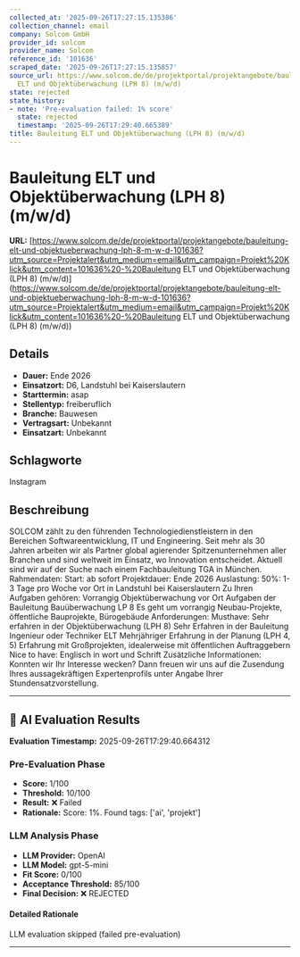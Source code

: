 ```yaml
---
collected_at: '2025-09-26T17:27:15.135386'
collection_channel: email
company: Solcom GmbH
provider_id: solcom
provider_name: Solcom
reference_id: '101636'
scraped_date: '2025-09-26T17:27:15.135857'
source_url: https://www.solcom.de/de/projektportal/projektangebote/bauleitung-elt-und-objektueberwachung-lph-8-m-w-d-101636?utm_source=Projektalert&utm_medium=email&utm_campaign=Projekt%20Klick&utm_content=101636%20-%20Bauleitung
  ELT und Objektüberwachung (LPH 8) (m/w/d)
state: rejected
state_history:
- note: 'Pre-evaluation failed: 1% score'
  state: rejected
  timestamp: '2025-09-26T17:29:40.665389'
title: Bauleitung ELT und Objektüberwachung (LPH 8) (m/w/d)
---
```




# Bauleitung ELT und Objektüberwachung (LPH 8) (m/w/d)
**URL:** [https://www.solcom.de/de/projektportal/projektangebote/bauleitung-elt-und-objektueberwachung-lph-8-m-w-d-101636?utm_source=Projektalert&utm_medium=email&utm_campaign=Projekt%20Klick&utm_content=101636%20-%20Bauleitung ELT und Objektüberwachung (LPH 8) (m/w/d)](https://www.solcom.de/de/projektportal/projektangebote/bauleitung-elt-und-objektueberwachung-lph-8-m-w-d-101636?utm_source=Projektalert&utm_medium=email&utm_campaign=Projekt%20Klick&utm_content=101636%20-%20Bauleitung ELT und Objektüberwachung (LPH 8) (m/w/d))
## Details
- **Dauer:** Ende 2026
- **Einsatzort:** D6, Landstuhl bei Kaiserslautern
- **Starttermin:** asap
- **Stellentyp:** freiberuflich
- **Branche:** Bauwesen
- **Vertragsart:** Unbekannt
- **Einsatzart:** Unbekannt

## Schlagworte
Instagram

## Beschreibung
SOLCOM zählt zu den führenden Technologiedienstleistern in den Bereichen Softwareentwicklung, IT und Engineering. Seit mehr als 30 Jahren arbeiten wir als Partner global agierender Spitzenunternehmen aller Branchen und sind weltweit im Einsatz, wo Innovation entscheidet.
Aktuell sind wir auf der Suche nach einem Fachbauleitung TGA in München.
Rahmendaten:
Start: ab sofort
Projektdauer: Ende 2026
Auslastung: 50%: 1-3 Tage pro Woche vor Ort in Landstuhl bei Kaiserslautern
Zu Ihren Aufgaben gehören:
Vorrangig Objektüberwachung vor Ort
Aufgaben der Bauleitung
Bauüberwachung LP 8
Es geht um vorrangig Neubau-Projekte, öffentliche Bauprojekte, Bürogebäude
Anforderungen:
Musthave:
Sehr erfahren in der Objektüberwachung (LPH 8)
Sehr Erfahren in der Bauleitung
Ingenieur oder Techniker ELT
Mehrjähriger Erfahrung in der Planung (LPH 4, 5)
Erfahrung mit Großprojekten, idealerweise mit öffentlichen Auftraggebern
Nice to have:
Englisch in wort und Schrift
Zusätzliche Informationen:
Konnten wir Ihr Interesse wecken? Dann freuen wir uns auf die Zusendung Ihres aussagekräftigen Expertenprofils unter Angabe Ihrer Stundensatzvorstellung.

---

## 🤖 AI Evaluation Results

**Evaluation Timestamp:** 2025-09-26T17:29:40.664312

### Pre-Evaluation Phase
- **Score:** 1/100
- **Threshold:** 10/100
- **Result:** ❌ Failed
- **Rationale:** Score: 1%. Found tags: ['ai', 'projekt']

### LLM Analysis Phase
- **LLM Provider:** OpenAI
- **LLM Model:** gpt-5-mini
- **Fit Score:** 0/100
- **Acceptance Threshold:** 85/100
- **Final Decision:** ❌ REJECTED

#### Detailed Rationale
LLM evaluation skipped (failed pre-evaluation)

---
